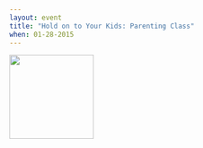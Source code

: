 ```yaml
---
layout: event
title: "Hold on to Your Kids: Parenting Class"
when: 01-28-2015
---
```

<a href="https://cloud.githubusercontent.com/assets/7043355/5866393/b006e518-a245-11e4-9df2-5982da2d8b40.jpg" target="_blank">
<img src="https://cloud.githubusercontent.com/assets/7043355/5866393/b006e518-a245-11e4-9df2-5982da2d8b40.jpg" width="150" />
